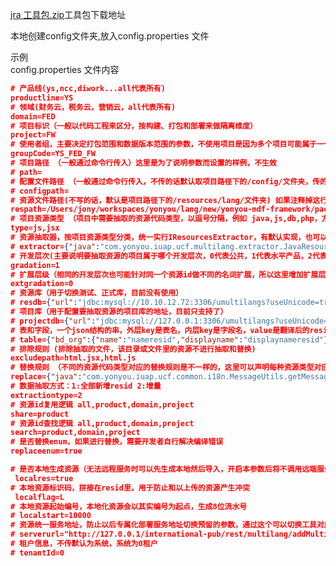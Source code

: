 [jra 工具包.zip](https://www.yuque.com/attachments/yuque/0/2019/zip/319615/1571303231608-abd22216-cec2-4a3f-aba8-d1b72bc99c72.zip?_lake_card=%7B%22uid%22%3A%221571303224509-0%22%2C%22src%22%3A%22https%3A%2F%2Fwww.yuque.com%2Fattachments%2Fyuque%2F0%2F2019%2Fzip%2F319615%2F1571303231608-abd22216-cec2-4a3f-aba8-d1b72bc99c72.zip%22%2C%22name%22%3A%22jra+%E5%B7%A5%E5%85%B7%E5%8C%85.zip%22%2C%22size%22%3A13475434%2C%22type%22%3A%22application%2Fzip%22%2C%22ext%22%3A%22zip%22%2C%22progress%22%3A%7B%22percent%22%3A0%7D%2C%22status%22%3A%22done%22%2C%22percent%22%3A0%2C%22id%22%3A%22oOWdC%22%2C%22card%22%3A%22file%22%7D)工具包下载地址

本地创建config文件夹,放入config.properties 文件

示例<br />config.properties 文件内容

```json
# 产品线(ys,ncc,diwork...all代表所有)
productline=YS
# 领域(财务云，税务云，营销云，all代表所有)
domain=FED
# 项目标识（一般以代码工程来区分，按构建、打包和部署来做隔离维度）
project=FW
# 使用者组，主要决定打包范围和数据版本范围的参数，不使用项目是因为多个项目可能属于一个组
groupCode=YS_FED_FW
# 项目路径 （一般通过命令行传入）这里是为了说明参数而设置的样例，不生效
# path=
# 配置文件路径 （一般通过命令行传入，不传的话默认取项目路径下的/config/文件夹，传的话是传入的路径下的/config/文件夹）这里是为了说明参数而设置的样例，不生效
# configpath=
# 资源文件路径(不写的话，默认是项目路径下的/resources/lang/文件夹) 如果注释掉这行，则抽取时不输出资源文件
respath=/Users/jony/workspaces/yonyou/lang/new/yonyou-mdf-framework/packages/mdf-lang/resource
# 项目资源类型 （项目中需要抽取的资源代码类型，以逗号分隔，例如 java,js,db,php，方便起见，这里用了文件的扩展名，db特指数据库多语资源）
type=js,jsx
# 资源抽取器，按项目资源类型分类，统一实行IResourcesExtractor，有默认实现，也可以自行替换
# extractor={"java":"com.yonyou.iuap.ucf.multilang.extractor.JavaResourcesExtractor"}
# 开发层次(主要说明要抽取资源的项目属于哪个开发层次，0代表公共，1代表水平产品，2代表行业，3代表客开（这个需要总体架构部给个编码），层次越高优先级越高)
gradation=1
# 扩展层级（相同的开发层次也可能针对同一个资源id做不同的名词扩展，所以这里增加扩展层级的概念，对开发层次做一个补充，同样是层级越高优先级越高）
extgradation=0
# 资源库（用于切换测试、正式库，目前没有使用）
# resdb={"url":"jdbc:mysql://10.10.12.72:3306/umultilangs?useUnicode=true&characterEncoding=utf8","user":"root","psw":"ufsoft"}
# 项目库（用于配置要抽取资源的项目库的地址，目前只支持了）
# projectdb={"url":"jdbc:mysql://127.0.0.1:3306/umultilangs?useUnicode=true&characterEncoding=utf8","user":"root","psw":"ufsoft"}
# 表和字段，一个json结构的串，外层key是表名，内层key是字段名，value是翻译后的resid存的字段名
# table={"bd_org":{"name":"nameresid","displayname":"displaynameresid"}}
# 排除规则 (排除抽取的文件，该目录或文件里的资源不进行抽取和替换)
excludepath=html.jsx,html.js
# 替换规则 （不同的资源代码类型对应的替换规则是不一样的，这里可以声明每种资源类型对应的规则串）其中resid会替换成资源编码，resvalue会替换成资源内容 另注：因为是在java里执行，所以必须加转义字符，不然/* */会忽略掉
replace={"java":"com.yonyou.iuap.ucf.common.i18n.MessageUtils.getMessage(\\\"%resid\\\") /* \\\"%resvalue\\\" */","js":"cb.lang.template(\\\"%resid\\\") /* \\\"%resvalue\\\" */"}
# 数据抽取方式：1:全部新增resid 2:增量
extractiontype=2
# 资源id复用逻辑 all,product,domain,project
share=product
# 资源id查找逻辑 all,product,domain,project
search=product,domain,project
# 是否替换enum，如果进行替换，需要开发者自行解决编译错误
replaceenum=true

# 是否本地生成资源（无法远程服务时可以先生成本地然后导入，开启本参数后将不调用远端服务）
 localres=true
# 本地资源标识码，拼接在resid里，用于防止和以上传的资源产生冲突
 localflag=L
# 本地资源起始编号，本地化资源会以其实编号为起点，生成8位流水号
# localstart=10000
# 资源统一服务地址，防止以后专属化部署服务地址切换预留的参数，通过这个可以切换工具对应的统一资源服务地址
# serverurl="http://127.0.0.1/international-pub/rest/multilang/addMultiLangResource"
# 租户信息，不传默认为系统，系统为0租户
# tenantId=0
```